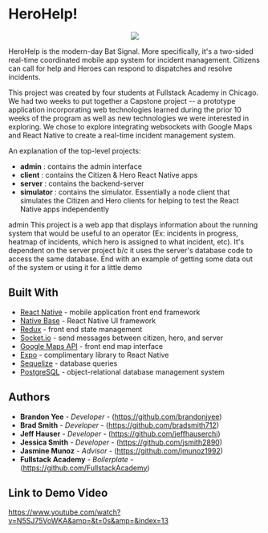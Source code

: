 

# HeroHelp!
<p align="center">
  <img src="https://user-images.githubusercontent.com/37457477/46446459-13dfc080-c742-11e8-92de-4aeed2194884.png">
</p>

HeroHelp is the modern-day Bat Signal. More specifically, it's a two-sided real-time coordinated mobile app system for incident management. Citizens can call for help and Heroes can respond to dispatches and resolve incidents.

This project was created by four students at Fullstack Academy in Chicago. We had two weeks to put together a Capstone project -- a prototype application incorporating web technologies learned during the prior 10 weeks of the program as well as new technologies we were interested in exploring. We chose to explore integrating websockets with Google Maps and React Native to create a real-time incident management system.

An explanation of the top-level projects:
* **admin** : contains the admin interface
* **client** : contains the Citizen & Hero React Native apps
* **server** : contains the backend-server
* **simulator**	: contains the simulator. Essentially a node client that simulates the Citizen and Hero clients for helping to test the React Native apps independently

admin This project is a web app that displays information about the running system that would be useful to an operator (Ex: incidents in progress, heatmap of incidents, which hero is assigned to what incident, etc). It's dependent on the server project b/c it uses the server's database code to access the same database.
End with an example of getting some data out of the system or using it for a little demo

## Built With

* [React Native](https://github.com/react-community/create-react-native-app) - mobile application front end framework
* [Native Base](https://nativebase.io/) - React Native UI framework
* [Redux](https://redux.js.org/) - front end state management
* [Socket.io](https://socket.io/docs/) - send messages between citizen, hero, and server
* [Google Maps API](https://developers.google.com/maps/documentation/) - front end map interface
* [Expo](https://docs.expo.io/versions/latest/) - complimentary library to React Native
* [Sequelize](http://docs.sequelizejs.com/) - database queries
* [PostgreSQL](https://www.postgresql.org/docs/) - object-relational database management system


## Authors

* **Brandon Yee** - *Developer* - (https://github.com/brandonjyee)
* **Brad Smith** - *Developer* - (https://github.com/bradsmith712)
* **Jeff Hauser** - *Developer* - (https://github.com/jeffhauserchi)
* **Jessica Smith** - *Developer* - (https://github.com/jsmith2890)
* **Jasmine Munoz** - *Advisor* - (https://github.com/jmunoz1992)
* **Fullstack Academy** - *Boilerplate* - (https://github.com/FullstackAcademy)

## Link to Demo Video
https://www.youtube.com/watch?v=N5SJ75VoWKA&amp=&t=0s&amp=&index=13

